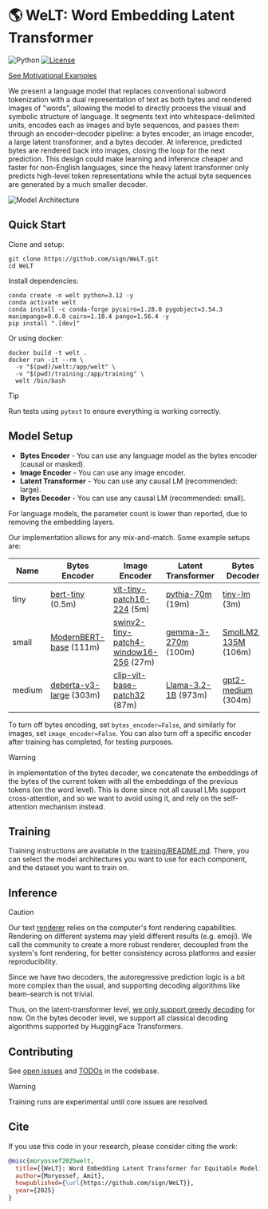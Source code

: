 # 🌎 WeLT: Word Embedding Latent Transformer

![Python](https://img.shields.io/badge/python-3.12-blue)
[![License](https://img.shields.io/badge/license-MIT-green)](./LICENSE)
 
[See Motivational Examples](./MOTIVATION.md)

We present a language model that replaces conventional subword tokenization with a dual representation of text as 
both bytes and rendered images of "words", allowing the model to directly process the visual and symbolic 
structure of language. It segments text into whitespace-delimited units, encodes each as images and byte sequences, 
and passes them through an encoder–decoder pipeline: 
a bytes encoder, an image encoder, a large latent transformer, and a bytes decoder. 
At inference, predicted bytes are rendered back into images, closing the loop for the next prediction.
This design could make learning and inference cheaper and faster for non-English languages, 
since the heavy latent transformer only predicts high-level token representations while the actual byte 
sequences are generated by a much smaller decoder.

![Model Architecture](./assets/architecture.png)

## Quick Start

Clone and setup:

```shell
git clone https://github.com/sign/WeLT.git
cd WeLT
```

Install dependencies:

```shell
conda create -n welt python=3.12 -y
conda activate welt
conda install -c conda-forge pycairo=1.28.0 pygobject=3.54.3 manimpango=0.6.0 cairo=1.18.4 pango=1.56.4 -y
pip install ".[dev]"
```

Or using docker:

```shell
docker build -t welt .
docker run -it --rm \
  -v "$(pwd)/welt:/app/welt" \
  -v "$(pwd)/training:/app/training" \
  welt /bin/bash
```

> [!TIP]
> Run tests using `pytest` to ensure everything is working correctly.

## Model Setup

- **Bytes Encoder** - You can use any language model as the bytes encoder (causal or masked).
- **Image Encoder** - You can use any image encoder.
- **Latent Transformer** - You can use any causal LM (recommended: large).
- **Bytes Decoder** - You can use any causal LM (recommended: small).

For language models, the parameter count is lower than reported, due to removing the embedding layers.

Our implementation allows for any mix-and-match. Some example setups are:

| Name   | Bytes Encoder                                                                | Image Encoder                                                                                             | Latent Transformer                                                    | Bytes Decoder                                                             | Total Parameters |
|--------|------------------------------------------------------------------------------|-----------------------------------------------------------------------------------------------------------|-----------------------------------------------------------------------|---------------------------------------------------------------------------|------------------|
| tiny   | [bert-tiny](https://huggingface.co/prajjwal1/bert-tiny) (0.5m)               | [vit-tiny-patch16-224](https://huggingface.co/WinKawaks/vit-tiny-patch16-224) (5m)                        | [pythia-70m](https://huggingface.co/EleutherAI/pythia-70m) (19m)      | [tiny-lm](sbintuitions/tiny-lm) (3m)                                      | 28m              |
| small  | [ModernBERT-base](https://huggingface.co/answerdotai/ModernBERT-base) (111m) | [swinv2-tiny-patch4-window16-256](https://huggingface.co/microsoft/swinv2-tiny-patch4-window16-256) (27m) | [gemma-3-270m](https://huggingface.co/google/gemma-3-270m) (100m)     | [SmolLM2-135M](https://huggingface.co/HuggingFaceTB/SmolLM2-135M) (106m)  | 346m             |
| medium | [deberta-v3-large](https://huggingface.co/microsoft/deberta-v3-large) (303m) | [clip-vit-base-patch32](https://huggingface.co/openai/clip-vit-base-patch32) (87m)                        | [Llama-3.2-1B](https://huggingface.co/meta-llama/Llama-3.2-1B) (973m) | [gpt2-medium](https://huggingface.co/openai-community/gpt2-medium) (304m) | 1,674m           |

To turn off bytes encoding, set `bytes_encoder=False`, and similarly for images, set `image_encoder=False`.
You can also turn off a specific encoder after training has completed, for testing purposes.

> [!WARNING]  
> In implementation of the bytes decoder, we concatenate the embeddings of the bytes of the current token with
> all the embeddings of the previous tokens (on the word level). This is done since not all causal LMs support
> cross-attention, and so we want to avoid using it, and rely on the self-attention mechanism instead.

## Training

Training instructions are available in the [training/README.md](./training/README.md).
There, you can select the model architectures you want to use for each component, and the dataset you want to train on.

## Inference

> [!CAUTION]
> Our text [renderer](./welt/renderer.py) relies on the computer's font rendering capabilities.
> Rendering on different systems may yield different results (e.g. emoji).
> We call the community to create a more robust renderer, decoupled from the system's font rendering,
> for better consistency across platforms and easier reproducibility.

Since we have two decoders, the autoregressive prediction logic is a bit more complex than the usual,
and supporting decoding algorithms like beam-search is not trivial.

Thus, on the latent-transformer level,
[we only support greedy decoding](https://github.com/sign/WeLT/issues/5) for now.
On the bytes decoder level, we support all classical decoding algorithms supported by HuggingFace Transformers.

## Contributing

See [open issues](https://github.com/search?q=repo%3Asign%2FWeLT+%22%2Fissues%2F%22&type=code) 
and [TODOs](https://github.com/search?q=repo%3Asign%2FWeLT%20TODO&type=code) in the codebase.

> [!WARNING]
> Training runs are experimental until core issues are resolved.

## Cite

If you use this code in your research, please consider citing the work:

```bibtex
@misc{moryossef2025welt,
  title={{WeLT}: Word Embedding Latent Transformer for Equitable Modeling of the Languages of the World},
  author={Moryossef, Amit},
  howpublished={\url{https://github.com/sign/WeLT}},
  year={2025}
}
```